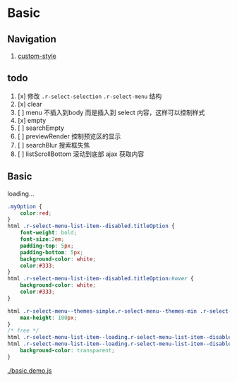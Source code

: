 # Basic

## Navigation

1. [custom-style](./custom-style.md)

## todo

1. [x] 修改 `.r-select-selection` `.r-select-menu` 结构
2. [x] clear
3. [ ] menu 不插入到body 而是插入到 select 内容，这样可以控制样式
4. [x] empty
5. [ ] searchEmpty
6. [ ] previewRender 控制预览区的显示
7. [ ] searchBlur 搜索框失焦
8. [ ] listScrollBottom 滚动到底部 ajax 获取内容

## Basic

<div id="example__basic_node" class="fast-flow-demo">loading...</div>

````css
.myOption {
    color:red;
}
html .r-select-menu-list-item--disabled.titleOption {
    font-weight: bold;
    font-size:2em;
    padding-top: 5px;
    padding-bottom: 5px;
    background-color: white;
    color:#333;
}
html .r-select-menu-list-item--disabled.titleOption:hover {
    background-color: white;
    color:#333;
}

html .r-select-menu--themes-simple.r-select-menu--themes-min .r-select-menu-body {
    max-height: 100px;
}
/* free */
html .r-select-menu-list-item--loading.r-select-menu-list-item--disabled,
html .r-select-menu-list-item--loading.r-select-menu-list-item--disabled:hover {
    background-color: transparent;
}
````

<!--MR-R {
    type: "pre",
    file: './basic.demo.js'
} -->
[./basic.demo.js](./basic.demo.js)
